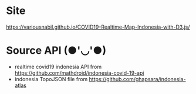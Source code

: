 # Site
https://variousnabil.github.io/COVID19-Realtime-Map-Indonesia-with-D3.js/

# Source API (●'◡'●)
- realtime covid19 indonesia API from https://github.com/mathdroid/indonesia-covid-19-api
- indonesia TopoJSON file from https://github.com/ghapsara/indonesia-atlas
